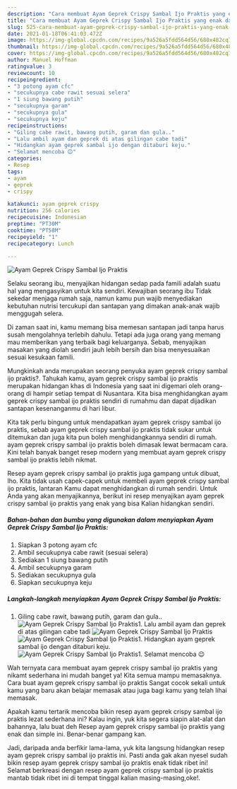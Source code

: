 ```yaml
---
description: "Cara membuat Ayam Geprek Crispy Sambal Ijo Praktis yang enak dan Mudah Dibuat"
title: "Cara membuat Ayam Geprek Crispy Sambal Ijo Praktis yang enak dan Mudah Dibuat"
slug: 525-cara-membuat-ayam-geprek-crispy-sambal-ijo-praktis-yang-enak-dan-mudah-dibuat
date: 2021-01-18T06:41:03.472Z
image: https://img-global.cpcdn.com/recipes/9a526a5fdd564d56/680x482cq70/ayam-geprek-crispy-sambal-ijo-praktis-foto-resep-utama.jpg
thumbnail: https://img-global.cpcdn.com/recipes/9a526a5fdd564d56/680x482cq70/ayam-geprek-crispy-sambal-ijo-praktis-foto-resep-utama.jpg
cover: https://img-global.cpcdn.com/recipes/9a526a5fdd564d56/680x482cq70/ayam-geprek-crispy-sambal-ijo-praktis-foto-resep-utama.jpg
author: Manuel Hoffman
ratingvalue: 3
reviewcount: 10
recipeingredient:
- "3 potong ayam cfc"
- "secukupnya cabe rawit sesuai selera"
- "1 siung bawang putih"
- "secukupnya garam"
- "secukupnya gula"
- "secukupnya keju"
recipeinstructions:
- "Giling cabe rawit, bawang putih, garam dan gula.."
- "Lalu ambil ayam dan geprek di atas gilingan cabe tadi"
- "Hidangkan ayam geprek sambal ijo dengan ditaburi keju."
- "Selamat mencoba 😉"
categories:
- Resep
tags:
- ayam
- geprek
- crispy

katakunci: ayam geprek crispy 
nutrition: 256 calories
recipecuisine: Indonesian
preptime: "PT30M"
cooktime: "PT58M"
recipeyield: "1"
recipecategory: Lunch

---
```



![Ayam Geprek Crispy Sambal Ijo Praktis](https://img-global.cpcdn.com/recipes/9a526a5fdd564d56/680x482cq70/ayam-geprek-crispy-sambal-ijo-praktis-foto-resep-utama.jpg)

Selaku seorang ibu, menyajikan hidangan sedap pada famili adalah suatu hal yang mengasyikan untuk kita sendiri. Kewajiban seorang ibu Tidak sekedar menjaga rumah saja, namun kamu pun wajib menyediakan kebutuhan nutrisi tercukupi dan santapan yang dimakan anak-anak wajib menggugah selera.

Di zaman  saat ini, kamu memang bisa memesan santapan jadi tanpa harus susah mengolahnya terlebih dahulu. Tetapi ada juga orang yang memang mau memberikan yang terbaik bagi keluarganya. Sebab, menyajikan masakan yang diolah sendiri jauh lebih bersih dan bisa menyesuaikan sesuai kesukaan famili. 



Mungkinkah anda merupakan seorang penyuka ayam geprek crispy sambal ijo praktis?. Tahukah kamu, ayam geprek crispy sambal ijo praktis merupakan hidangan khas di Indonesia yang saat ini digemari oleh orang-orang di hampir setiap tempat di Nusantara. Kita bisa menghidangkan ayam geprek crispy sambal ijo praktis sendiri di rumahmu dan dapat dijadikan santapan kesenanganmu di hari libur.

Kita tak perlu bingung untuk mendapatkan ayam geprek crispy sambal ijo praktis, sebab ayam geprek crispy sambal ijo praktis tidak sukar untuk ditemukan dan juga kita pun boleh menghidangkannya sendiri di rumah. ayam geprek crispy sambal ijo praktis boleh dimasak lewat bermacam cara. Kini telah banyak banget resep modern yang membuat ayam geprek crispy sambal ijo praktis lebih nikmat.

Resep ayam geprek crispy sambal ijo praktis juga gampang untuk dibuat, lho. Kita tidak usah capek-capek untuk membeli ayam geprek crispy sambal ijo praktis, lantaran Kamu dapat menghidangkan di rumah sendiri. Untuk Anda yang akan menyajikannya, berikut ini resep menyajikan ayam geprek crispy sambal ijo praktis yang enak yang bisa Kalian hidangkan sendiri.

<!--inarticleads1-->

##### Bahan-bahan dan bumbu yang digunakan dalam menyiapkan Ayam Geprek Crispy Sambal Ijo Praktis:

1. Siapkan 3 potong ayam cfc
1. Ambil secukupnya cabe rawit (sesuai selera)
1. Sediakan 1 siung bawang putih
1. Ambil secukupnya garam
1. Sediakan secukupnya gula
1. Siapkan secukupnya keju




<!--inarticleads2-->

##### Langkah-langkah menyiapkan Ayam Geprek Crispy Sambal Ijo Praktis:

1. Giling cabe rawit, bawang putih, garam dan gula..
<img src="https://img-global.cpcdn.com/steps/2b23175c45767b20/160x128cq70/ayam-geprek-crispy-sambal-ijo-praktis-langkah-memasak-1-foto.jpg" alt="Ayam Geprek Crispy Sambal Ijo Praktis">1. Lalu ambil ayam dan geprek di atas gilingan cabe tadi
<img src="https://img-global.cpcdn.com/steps/ecdcac5306247be8/160x128cq70/ayam-geprek-crispy-sambal-ijo-praktis-langkah-memasak-2-foto.jpg" alt="Ayam Geprek Crispy Sambal Ijo Praktis"><img src="https://img-global.cpcdn.com/steps/56275cdeb59fc981/160x128cq70/ayam-geprek-crispy-sambal-ijo-praktis-langkah-memasak-2-foto.jpg" alt="Ayam Geprek Crispy Sambal Ijo Praktis">1. Hidangkan ayam geprek sambal ijo dengan ditaburi keju.
<img src="https://img-global.cpcdn.com/steps/61259d4f5ea9b196/160x128cq70/ayam-geprek-crispy-sambal-ijo-praktis-langkah-memasak-3-foto.jpg" alt="Ayam Geprek Crispy Sambal Ijo Praktis">1. Selamat mencoba 😉




Wah ternyata cara membuat ayam geprek crispy sambal ijo praktis yang nikamt sederhana ini mudah banget ya! Kita semua mampu memasaknya. Cara buat ayam geprek crispy sambal ijo praktis Sangat cocok sekali untuk kamu yang baru akan belajar memasak atau juga bagi kamu yang telah lihai memasak.

Apakah kamu tertarik mencoba bikin resep ayam geprek crispy sambal ijo praktis lezat sederhana ini? Kalau ingin, yuk kita segera siapin alat-alat dan bahannya, lalu buat deh Resep ayam geprek crispy sambal ijo praktis yang enak dan simple ini. Benar-benar gampang kan. 

Jadi, daripada anda berfikir lama-lama, yuk kita langsung hidangkan resep ayam geprek crispy sambal ijo praktis ini. Pasti anda gak akan nyesel sudah bikin resep ayam geprek crispy sambal ijo praktis enak tidak ribet ini! Selamat berkreasi dengan resep ayam geprek crispy sambal ijo praktis mantab tidak ribet ini di tempat tinggal kalian masing-masing,oke!.

